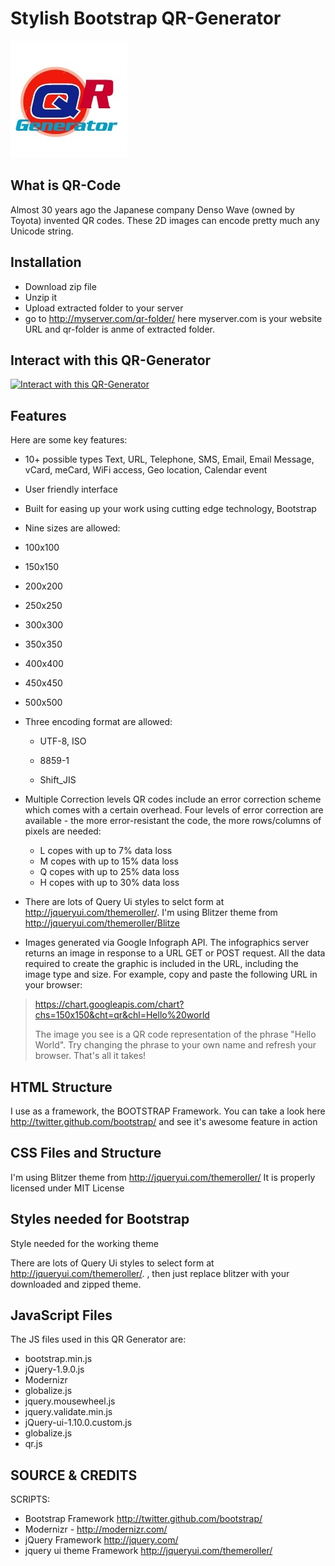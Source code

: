 # Stylish Bootstrap QR-Generator

![Stylish Bootstrap QR-Generator](https://raw.githubusercontent.com/egy1st/images/main/logo/qr-logo.png)

## What is QR-Code

Almost 30 years ago the Japanese company Denso Wave (owned by Toyota) invented QR codes. These 2D images can encode pretty much any Unicode string.

## Installation

- Download zip file
- Unzip it
- Upload extracted folder to your server
- go to http://myserver.com/qr-folder/  here myserver.com is your website URL and qr-folder is anme of extracted folder.

## Interact with this QR-Generator
[![Interact with this QR-Generator](https://raw.githubusercontent.com/egy1st/denmune-clustering-algorithm/main/images/chameleon_detection.png)](https://qr.zerobytes.one/)

## Features

Here are some key features:

- 10+ possible types Text, URL, Telephone, SMS, Email, Email Message, vCard, meCard, WiFi access, Geo location, Calendar event

- User friendly interface

- Built for easing up your work using cutting edge technology, Bootstrap

-  Nine sizes are allowed:

  - 100x100
  - 150x150
  - 200x200
  - 250x250
  - 300x300
  - 350x350
  - 400x400
  - 450x450
  - 500x500

- Three encoding format are allowed:

  -  UTF-8, ISO

  - 8859-1
  -  Shift_JIS

- Multiple Correction levels
  QR codes include an error correction scheme which comes with a certain overhead. Four levels of error    correction are available - the more error-resistant the code, the more rows/columns of pixels are needed:

  - L copes with up to 7% data loss
  - M copes with up to 15% data loss
  - Q copes with up to 25% data loss
  - H copes with up to 30% data loss

- There are lots of Query Ui styles to selct form at http://jqueryui.com/themeroller/.  I'm using Blitzer theme from http://jqueryui.com/themeroller/Blitze 

- Images generated via Google Infograph API. The infographics server returns an image in response to a URL GET or POST request. All the data required to create the graphic is included in the URL, including the image type and size. For example, copy and paste the following URL in your browser:

>  https://chart.googleapis.com/chart?chs=150x150&cht=qr&chl=Hello%20world
>
> The image you see is a QR code representation of the phrase "Hello World". Try changing the phrase to your own name and refresh your browser. That's all it takes!

 

## HTML Structure

I use as a framework, the BOOTSTRAP Framework. You can take a look here http://twitter.github.com/bootstrap/  and see it's awesome feature in action

## CSS Files and Structure

I'm using Blitzer theme from http://jqueryui.com/themeroller/
It is properly licensed under MIT License

## Styles needed for Bootstrap

<!-- Bootstrap -->
 <link href="css/bootstrap.min.css" rel="stylesheet" media="screen">
 <link rel="stylesheet" href="css/style.css" />

Style needed for the working theme

 <link rel="stylesheet" href="css/blitzer/jquery-ui.css" />

 There are lots of Query Ui styles to select form at http://jqueryui.com/themeroller/.  , then just replace blitzer with your downloaded and zipped theme.

 

## JavaScript Files

The JS files used in this QR Generator are:

- bootstrap.min.js
- jQuery-1.9.0.js
- Modernizr
- globalize.js
- jquery.mousewheel.js
- jquery.validate.min.js
- jQuery-ui-1.10.0.custom.js
- globalize.js
- qr.js

## SOURCE & CREDITS

SCRIPTS:

- Bootstrap Framework http://twitter.github.com/bootstrap/
- Modernizr - http://modernizr.com/
- jQuery Framework http://jquery.com/
- jquery ui theme Framework http://jqueryui.com/themeroller/
